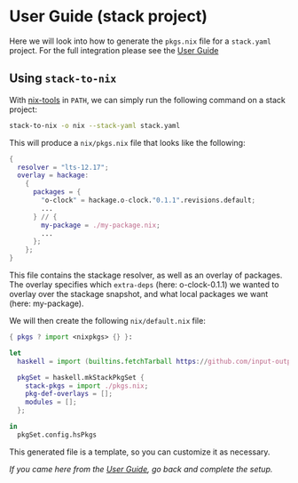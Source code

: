 # User Guide (stack project)

Here we will look into how to generate the `pkgs.nix` file for a
`stack.yaml` project.  For the full integration please see the [User
Guide](/user-guide)

## Using `stack-to-nix`

With [nix-tools](https://github.com/input-output-hk/nix-tools) in
`PATH`, we can simply run the following command on a stack project:

```bash
stack-to-nix -o nix --stack-yaml stack.yaml
```

This will produce a `nix/pkgs.nix` file that looks like the following:
```nix
{
  resolver = "lts-12.17";
  overlay = hackage:
    {
      packages = {
        "o-clock" = hackage.o-clock."0.1.1".revisions.default;
        ...
      } // {
        my-package = ./my-package.nix;
        ...
      };
    };
}
```

This file contains the stackage resolver, as well as an overlay of
packages.  The overlay specifies which `extra-deps` (here: o-clock-0.1.1)
we wanted to overlay over the stackage snapshot, and what local
packages we want (here: my-package).

We will then create the following `nix/default.nix` file:

```nix
{ pkgs ? import <nixpkgs> {} }:

let
  haskell = import (builtins.fetchTarball https://github.com/input-output-hk/haskell.nix/archive/master.tar.gz) { inherit pkgs; };

  pkgSet = haskell.mkStackPkgSet {
    stack-pkgs = import ./pkgs.nix;
    pkg-def-overlays = [];
    modules = [];
  };

in
  pkgSet.config.hsPkgs
```

This generated file is a template, so you can customize it as
necessary.

*If you came here from the [User Guide](/user-guide), go back and
 complete the setup.*
